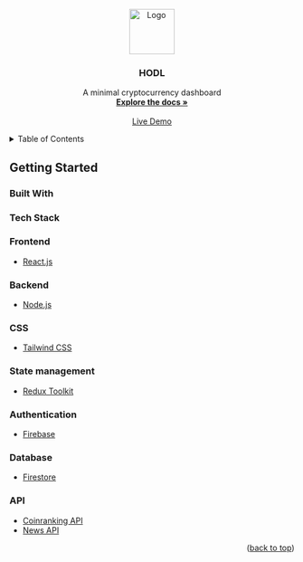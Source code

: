 <div id="top"></div>

<!-- PROJECT LOGO -->
<br />
<div align="center">
  <a href="%PUBLIC_URL%/favicon.ico">
    <img src="images/logo.png" alt="Logo" width="80" height="80">
  </a>

  <h3 align="center">HODL</h3>

  <p align="center">
    A minimal cryptocurrency dashboard
    <br />
    <a href="https://github.com/nickng852/crypto-dashboard"><strong>Explore the docs »</strong></a>
    <br />
    <br />
    <a href="https://crypto-dashboard-heroku.herokuapp.com">Live Demo</a>
  </p>
</div>

<!-- TABLE OF CONTENTS -->
<details>
  <summary>Table of Contents</summary>
  <ol>
    <li>
      <a href="#getting-started">Getting Started<</a>
    </li>
    <li>
      <a href="#built-with">Build With</a>
    </li>
        <li>
      <a href="#application-structure">Application Structure</a>
    </li>
  </ol>
</details>

<!-- GETTING STARTED -->

## Getting Started

<!-- BUILD WITH -->

### Built With

### Tech Stack

### Frontend

- [React.js](https://reactjs.org/)

### Backend

- [Node.js](https://nodejs.org/)

### CSS

- [Tailwind CSS](https://tailwindcss.com/)

### State management

- [Redux Toolkit](https://redux-toolkit.js.org/)

### Authentication

- [Firebase](https://firebase.google.com/products/auth?gclid=EAIaIQobChMIyMbE65yt-AIVjjUrCh3Xvg7pEAAYASAAEgJEBvD_BwE&gclsrc=aw.ds)

### Database

- [Firestore](https://firebase.google.com/products/firestore?gclid=EAIaIQobChMItNLmgZ2t-AIVCJ1LBR13wAZxEAAYASAAEgKOCvD_BwE&gclsrc=aw.ds)

### API

- [Coinranking API](https://developers.coinranking.com/api/documentation)
- [News API](https://newsapi.org/)

<p align="right">(<a href="#top">back to top</a>)</p>
